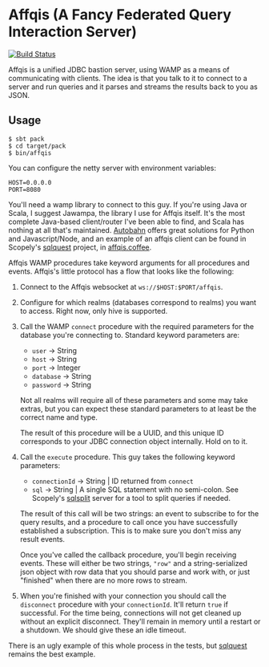 # Affqis (A Fancy Federated Query Interaction Server)

[![Build Status](https://travis-ci.org/scopely/affqis.svg)](https://travis-ci.org/scopely/affqis)

Affqis is a unified JDBC bastion server, using WAMP as a means of communicating
with clients. The idea is that you talk to it to connect to a server and run queries
and it parses and streams the results back to you as JSON.

## Usage

```
$ sbt pack
$ cd target/pack
$ bin/affqis
```

You can configure the netty server with environment variables:

```
HOST=0.0.0.0
PORT=8080
```

You'll need a wamp library to connect to this guy. If you're using Java or
Scala, I suggest Jawampa, the library I use for Affqis itself. It's the most
complete Java-based client/router I've been able to find, and Scala has 
nothing at all that's maintained. [Autobahn](http://autobahn.ws/) offers 
great solutions for Python and Javascript/Node, and an example of an affqis
client can be found in Scopely's [sqlquest](https://github.com/scopely/affqis)
project, in
[affqis.coffee](https://github.com/scopely/sqlquest/blob/master/src/affqis.coffee).

Affqis WAMP procedures take keyword arguments for all procedures and events.
Affqis's little protocol has a flow that looks like the following:

1. Connect to the Affqis websocket at `ws://$HOST:$PORT/affqis`.
2. Configure for which realms (databases correspond to realms) you want to access.
   Right now, only hive is supported.
3. Call the WAMP `connect` procedure with the required parameters for the database
   you're connecting to. Standard keyword parameters are:
   
   * `user` -> String
   * `host` -> String
   * `port` -> Integer
   * `database` -> String
   * `password` -> String
   
   Not all realms will require all of these parameters and some may take extras,
   but you can expect these standard parameters to at least be the correct name
   and type.
   
   The result of this procedure will be a UUID, and this unique ID corresponds to
   your JDBC connection object internally. Hold on to it.
4. Call the `execute` procedure. This guy takes the following keyword parameters:

   * `connectionId` -> String | ID returned from `connect`
   * `sql` -> String | A single SQL statement with no semi-colon. See Scopely's
                       [sqlsplit](https://github.com/scopely/sqlsplit) server for
                       a tool to split queries if needed.
   
   The result of this call will be two strings: an event to subscribe to for the
   query results, and a procedure to call once you have successfully established a
   subscription. This is to make sure you don't miss any result events.
   
   Once you've called the callback procedure, you'll begin receiving events. These
   will either be two strings, `"row"` and a string-serialized json object with row
   data that you should parse and work with, or just "finished" when there are no
   more rows to stream.
5. When you're finished with your connection you should call the `disconnect` procedure
   with your `connectionId`. It'll return `true` if successful. For the time being,
   connections will not get cleaned up without an explicit disconnect. They'll remain in
   memory until a restart or a shutdown. We should give these an idle timeout.

There is an ugly example of this whole process in the tests, but
[sqlquest](https://github.com/scopely/sqlquest/blob/master/src/affqis.coffee) remains
the best example.